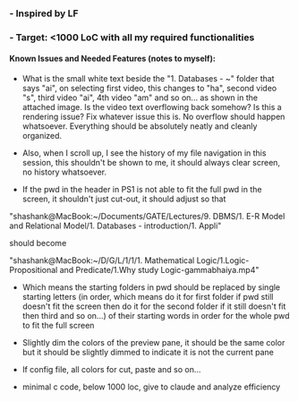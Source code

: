 ### - Inspired by LF
### - Target: <1000 LoC with all my required functionalities

#### Known Issues and Needed Features (notes to myself):

- What is the small white text beside the "1. Databases - ~" folder that says "ai", on selecting first video, this changes to "ha", second video "s", third video "ai", 4th video "am" and so on... as shown in the attached image. Is the video text overflowing back somehow? Is this a rendering issue? Fix whatever issue this is. No overflow should happen whatsoever. Everything should be absolutely neatly and cleanly organized.

- Also, when I scroll up, I see the history of my file navigation in this session, this shouldn't be shown to me, it should always clear screen, no history whatsoever. 

- If the pwd in the header in PS1 is not able to fit the full pwd in the screen, it shouldn't just cut-out, it should adjust so that

"shashank@MacBook:~/Documents/GATE/Lectures/9. DBMS/1. E-R Model and Relational Model/1. Databases -  introduction/1. Appli"

should become

"shashank@MacBook:~/D/G/L/1/1/1. Mathematical Logic/1.Logic- Propositional and Predicate/1.Why study Logic-gammabhaiya.mp4"

- Which means the starting folders in pwd should be replaced by single starting letters (in order, which means do it for first folder if pwd still doesn't fit the screen then do it for the second folder if it still doesn't fit then third and so on...) of their starting words in order for the whole pwd to fit the full screen

- Slightly dim the colors of the preview pane, it should be the same color but it should be slightly dimmed to indicate it is not the current pane

- lf config file, all colors for cut, paste and so on...
  
- minimal c code, below 1000 loc, give to claude and analyze efficiency
